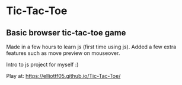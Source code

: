 # Tic-Tac-Toe

## Basic browser tic-tac-toe game

Made in a few hours to learn js (first time using js). Added a few extra features such as move preview on mouseover.

Intro to js project for myself :)

Play at: https://elliottf05.github.io/Tic-Tac-Toe/
